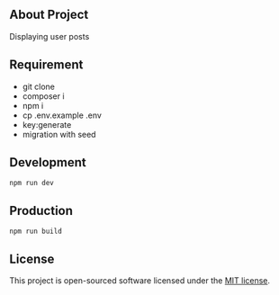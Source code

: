## About Project

Displaying user posts

## Requirement

- git clone
- composer i
- npm i
- cp .env.example .env
- key:generate
- migration with seed

## Development

`npm run dev`

## Production

`npm run build`

## License

This project is open-sourced software licensed under the [MIT license](https://opensource.org/licenses/MIT).
